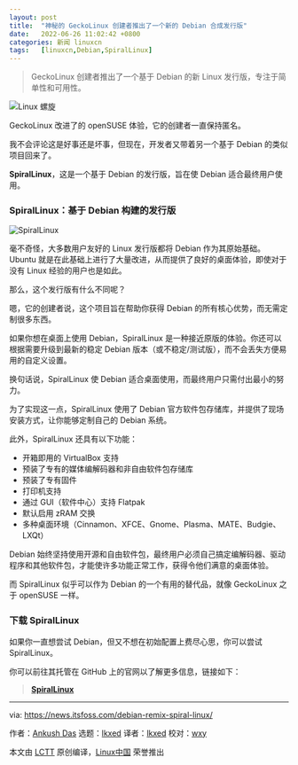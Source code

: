 ```yaml
---
layout: post
title:	"神秘的 GeckoLinux 创建者推出了一个新的 Debian 合成发行版"
date:	2022-06-26 11:02:42 +0800 
categories:	新闻 linuxcn 
tags:	[linuxcn,Debian,SpiralLinux]
---
```




> 
> GeckoLinux 创建者推出了一个基于 Debian 的新 Linux 发行版，专注于简单性和可用性。
> 
> 
> 


![Linux 螺旋](/Asserts/Images//attachment/album/202206/26/110242w21qfixf915nf75y.jpg)


GeckoLinux 改进了的 openSUSE 体验，它的创建者一直保持匿名。


我不会评论这是好事还是坏事，但现在，开发者又带着另一个基于 Debian 的类似项目回来了。


**SpiralLinux**，这是一个基于 Debian 的发行版，旨在使 Debian 适合最终用户使用。


### SpiralLinux：基于 Debian 构建的发行版


![SpiralLinux](/Asserts/Images//attachment/album/202206/26/110242flzgo80l0400b3z8.jpg)


毫不奇怪，大多数用户友好的 Linux 发行版都将 Debian 作为其原始基础。Ubuntu 就是在此基础上进行了大量改进，从而提供了良好的桌面体验，即使对于没有 Linux 经验的用户也是如此。


那么，这个发行版有什么不同呢？


嗯，它的创建者说，这个项目旨在帮助你获得 Debian 的所有核心优势，而无需定制很多东西。


如果你想在桌面上使用 Debian，SpiralLinux 是一种接近原版的体验。你还可以根据需要升级到最新的稳定 Debian 版本（或不稳定/测试版），而不会丢失方便易用的自定义设置。


换句话说，SpiralLinux 使 Debian 适合桌面使用，而最终用户只需付出最小的努力。


为了实现这一点，SpiralLinux 使用了 Debian 官方软件包存储库，并提供了现场安装方式，让你能够定制自己的 Debian 系统。


此外，SpiralLinux 还具有以下功能：


* 开箱即用的 VirtualBox 支持
* 预装了专有的媒体编解码器和非自由软件包存储库
* 预装了专有固件
* 打印机支持
* 通过 GUI（软件中心）支持 Flatpak
* 默认启用 zRAM 交换
* 多种桌面环境（Cinnamon、XFCE、Gnome、Plasma、MATE、Budgie、LXQt）


Debian 始终坚持使用开源和自由软件包，最终用户必须自己搞定编解码器、驱动程序和其他软件包，才能使许多功能正常工作，获得令他们满意的桌面体验。


而 SpiralLinux 似乎可以作为 Debian 的一个有用的替代品，就像 GeckoLinux 之于 openSUSE 一样。


### 下载 SpiralLinux


如果你一直想尝试 Debian，但又不想在初始配置上费尽心思，你可以尝试 SpiralLinux。


你可以前往其托管在 GitHub 上的官网以了解更多信息，链接如下：



> 
> **[SpiralLinux](https://spirallinux.github.io/)**
> 
> 
> 




---


via: <https://news.itsfoss.com/debian-remix-spiral-linux/>


作者：[Ankush Das](https://news.itsfoss.com/author/ankush/) 选题：[lkxed](https://github.com/lkxed) 译者：[lkxed](https://github.com/lkxed) 校对：[wxy](https://github.com/wxy)


本文由 [LCTT](https://github.com/LCTT/TranslateProject) 原创编译，[Linux中国](https://linux.cn/) 荣誉推出
